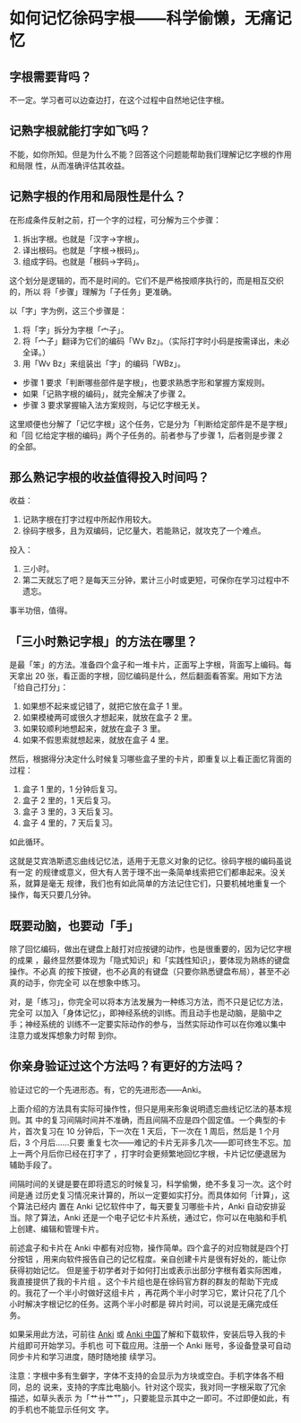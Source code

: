 # 如何记忆徐码字根——科学偷懒，无痛记忆

## 字根需要背吗？

不一定。学习者可以边查边打，在这个过程中自然地记住字根。

## 记熟字根就能打字如飞吗？

不能，如你所知。但是为什么不能？回答这个问题能帮助我们理解记忆字根的作用和局限
性，从而准确评估其收益。

## 记熟字根的作用和局限性是什么？

在形成条件反射之前，打一个字的过程，可分解为三个步骤：

1. 拆出字根。也就是「汉字→字根」。
2. 译出根码。也就是「字根→根码」。
3. 组成字码。也就是「根码→字码」。

这个划分是逻辑的，而不是时间的。它们不是严格按顺序执行的，而是相互交织的，所以
将「步骤」理解为「子任务」更准确。

以「字」字为例，这三个步骤是：

1. 将「字」拆分为字根「宀子」。
2. 将「宀子」翻译为它们的编码「Wv Bz」。（实际打字时小码是按需译出，未必全译。）
3. 用「Wv Bz」来组装出「字」的编码「WBz」。

- 步骤 1 要求「判断哪些部件是字根」，也要求熟悉字形和掌握方案规则。
- 如果「记熟字根的编码」，就完全解决了步骤 2。
- 步骤 3 要求掌握输入法方案规则，与记忆字根无关。

这里顺便也分解了「记忆字根」这个任务，它是分为「判断给定部件是不是字根」和「回
忆给定字根的编码」两个子任务的。前者参与了步骤 1，后者则是步骤 2 的全部。

## 那么熟记字根的收益值得投入时间吗？

收益：

1. 记熟字根在打字过程中所起作用较大。
2. 徐码字根多，且为双编码，记忆量大，若能熟记，就攻克了一个难点。

投入：

1. 三小时。
2. 第二天就忘了吧？是每天三分钟，累计三小时或更短，可保你在学习过程中不遗忘。

事半功倍，值得。

## 「三小时熟记字根」的方法在哪里？

是最「笨」的方法。准备四个盒子和一堆卡片，正面写上字根，背面写上编码。每天拿出
20 张，看正面的字根，回忆编码是什么，然后翻面看答案。用如下方法「给自己打分」：

1. 如果想不起来或记错了，就把它放在盒子 1 里。
2. 如果模棱两可或很久才想起来，就放在盒子 2 里。
3. 如果较顺利地想起来，就放在盒子 3 里。
4. 如果不假思索就想起来，就放在盒子 4 里。

然后，根据得分决定什么时候复习哪些盒子里的卡片，即重复以上看正面忆背面的过程：

1. 盒子 1 里的，1 分钟后复习。
2. 盒子 2 里的，1 天后复习。
3. 盒子 3 里的，3 天后复习。
4. 盒子 4 里的，7 天后复习。

如此循环。

这就是艾宾浩斯遗忘曲线记忆法，适用于无意义对象的记忆。徐码字根的编码虽说有一定
的规律或意义，但大有人苦于理不出一条简单线索把它们都串起来。没关系，就算是毫无
规律，我们也有如此简单的方法记住它们，只要机械地重复一个操作，每天只要几分钟。

## 既要动脑，也要动「手」

除了回忆编码，做出在键盘上敲打对应按键的动作，也是很重要的，因为记忆字根的成果
，最终显然要体现为「隐式知识」和「实践性知识」，要体现为熟练的键盘操作。不必真
的按下按键，也不必真的有键盘（只要你熟悉键盘布局），甚至不必真的动手，你完全可
以在想象中练习。

对，是「练习」，你完全可以将本方法发展为一种练习方法，而不只是记忆方法，完全可
以加入「身体记忆」，即神经系统的训练。而且动手也是动脑，是脑中之手；神经系统的
训练不一定要实际动作的参与，当然实际动作可以在你难以集中注意力或发挥想象力时帮
到你。

## 你亲身验证过这个方法吗？有更好的方法吗？

验证过它的一个先进形态。有，它的先进形态——Anki。

上面介绍的方法具有实际可操作性，但只是用来形象说明遗忘曲线记忆法的基本规则。其
中的复习间隔时间并不准确，而且间隔不应是四个固定值。一个典型的卡片，首次复习在
10 分钟后，下一次在 1 天后，下一次在 1 周后，然后是 1 个月后，3 个月后……只要
重复七次——难记的卡片无非多几次——即可终生不忘。加上一两个月后你已经在打字了
，打字时会更频繁地回忆字根，卡片记忆便退居为辅助手段了。

间隔时间的关键是要在即将遗忘的时候复习，科学偷懒，绝不多复习一次。这个时间是通
过历史复习情况来计算的，所以一定要如实打分。而具体如何「计算」，这个算法已经内
置在 Anki 记忆软件中了，每天要复习哪些卡片，Anki 自动安排妥当。除了算法，Anki
还是一个电子记忆卡片系统，通过它，你可以在电脑和手机上创建、编辑和管理卡片。

前述盒子和卡片在 Anki 中都有对应物，操作简单。四个盒子的对应物就是四个打分按钮
，用来向软件报告自己的记忆程度。亲自创建卡片是很有好处的，能让你获得初始记忆。
但是鉴于初学者对于如何打出或表示出部分字根有着实际困难，我直接提供了我的卡片组
。这个卡片组也是在徐码官方群的群友的帮助下完成的。我花了一个半小时做好这组卡片
，再花两个半小时学习它，累计只花了几个小时解决字根记忆的任务。这两个半小时都是
碎片时间，可以说是无痛完成任务。

如果采用此方法，可前往 [Anki](http://ankiweb.net/) 或 [Anki 中国](
http://ankichina.net/)了解和下载软件，安装后导入我的卡片组即可开始学习。手机也
可下载应用。注册一个 Anki 账号，多设备登录可自动同步卡片和学习进度，随时随地接
续学习。

注意：字根中多有生僻字，字体不支持的会显示为方块或空白。手机字体各不相同，总的
说来，支持的字库比电脑小。针对这个现实，我对同一字根采取了冗余描述，如草头表示
为「艹卄⺾⺿」，只要能显示其中之一即可。不过即便如此，有的手机也不能显示任何文
字。
